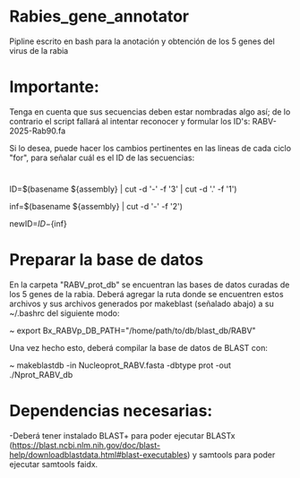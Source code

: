# Rabies_gene_annotator
Pipline escrito en bash para la anotación y obtención de los 5 genes del virus de la rabia

# Importante:

Tenga en cuenta que sus secuencias deben estar nombradas algo así; de lo contrario el script fallará al intentar reconocer y formular los ID's: RABV-2025-Rab90.fa

Si lo desea, puede hacer los cambios pertinentes en las lineas de cada ciclo "for", para señalar cuál es el ID de las secuencias: 

# ####################################################################

ID=$(basename ${assembly} | cut -d '-' -f '3' | cut -d '.' -f '1')

inf=$(basename ${assembly} | cut -d '-' -f '2') 

newID=${ID}-${inf}

# #####################################################################

# Preparar la base de datos

En la carpeta "RABV_prot_db" se encuentran las bases de datos curadas de los 5 genes de la rabia. Deberá agregar la ruta donde se encuentren estos archivos y sus archivos generados por makeblast (señalado abajo) a su ~/.bashrc del siguiente modo:

~ export Bx_RABVp_DB_PATH="/home/path/to/db/blast_db/RABV" 

Una vez hecho esto, deberá compilar la base de datos de BLAST con:

~ makeblastdb -in Nucleoprot_RABV.fasta -dbtype prot -out ./Nprot_RABV_db




# Dependencias necesarias:

-Deberá tener instalado BLAST+ para poder ejecutar BLASTx (https://blast.ncbi.nlm.nih.gov/doc/blast-help/downloadblastdata.html#blast-executables) y samtools para poder ejecutar samtools faidx.
